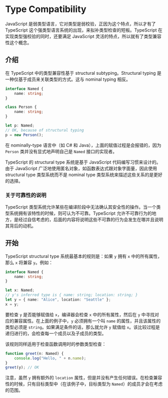# Type Compatibility

JavaScript 是弱类型语言，它对类型是弱校验，正因为这个特点，所以才有了 TypeScript 这个强类型语言系统的出现，来拟补类型检查的短板。TypeScript 在实现类型强校验的同时，还要满足 JavaScript 灵活的特点，所以就有了类型兼容性这个概念。

## 介绍

在 TypeScript 中的类型兼容性基于 structural subtyping。Structural typing 是一种仅基于成员来关联类型的方式。这与 nominal typing 相反。

```ts
interface Named {
    name: string;
}

class Person {
    name: string;
}

let p: Named;
// OK, because of structural typing
p = new Person();
```

在 nominally-type 语言中（如 C# 和 Java），上面的赋值过程是会报错的，因为 `Person` 类并没有显式地声明自己是 `Named` 接口的实现者。

TypeScript 的 structural type 系统是基于 JavaScript 代码编写习惯来设计的。由于 JavaScript 广泛地使用匿名对象，如函数表达式跟对象字面量，因此使用 structural type 类型系统而不是 nominal type 类型系统来描述这些关系的是更好的选择。

### 关于可靠性的说明

TypeScript 类型系统允许某些在编译阶段中无法确认其安全性的操作。当一个类型系统拥有该特性的时候，则可认为不可靠。TypeScript 允许不可靠行为的地方，是经过自信考虑的，后面的内容将说明这些不可靠的行为会发生在哪并且说明其背后的动机。

## 开始

TypeScript structural type 系统最基本的规则是：如果 `y` 拥有 `x` 中的所有属性，那么 `x` 将兼容 `y`。例如：

```ts
interface Named {
    name: string;
}

let x: Named;
// y's inferred type is { name: string; location: string; }
let y = { name: "Alice", location: "Seattle" };
x = y;
```

要检查 `y` 是否能够赋值给 `x`，编译器会检查 `x` 中的所有属性，然后在 `y` 中寻找对应的兼容属性。在上面的例子中，`y` 必须拥有一个叫 `name` 的属性，并且该属性的类型必须是 `string`。如果满足条件的话，那么就允许 `y` 赋值给 `x`。该比较过程是递归进行的，会检查每一个成员以及子成员的类型。

该规则同样适用于检查函数调用时的参数类型检查：

```ts
function greet(n: Named) {
    console.log("Hello, " + n.name);
}
greet(y); // OK
```

注意，虽然 `y` 拥有额外的 `location` 属性，但是并没有产生任何错误。在检查兼容性的时候，只有目标类型中（在该例子中，目标类型为 `Named`）的成员才会在考虑的范围。
